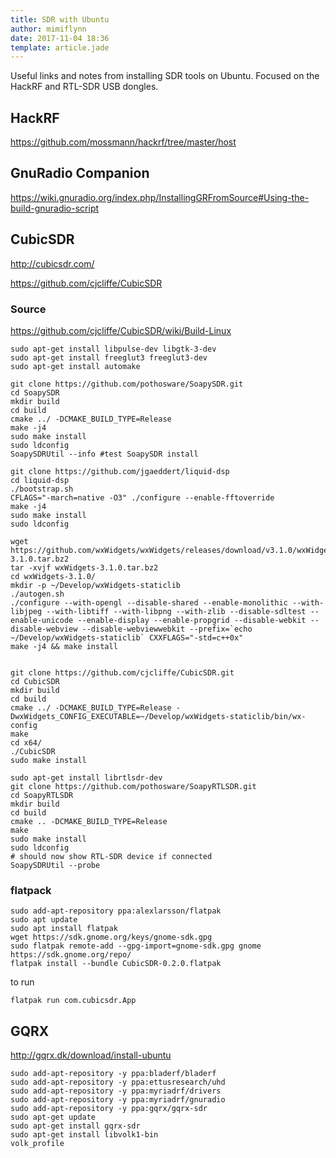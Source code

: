 ```yaml
---
title: SDR with Ubuntu
author: mimiflynn
date: 2017-11-04 18:36
template: article.jade
---
```


Useful links and notes from installing SDR tools on Ubuntu. Focused on the HackRF and RTL-SDR USB dongles.


## HackRF

https://github.com/mossmann/hackrf/tree/master/host

## GnuRadio Companion

https://wiki.gnuradio.org/index.php/InstallingGRFromSource#Using-the-build-gnuradio-script

## CubicSDR

http://cubicsdr.com/

https://github.com/cjcliffe/CubicSDR

### Source

https://github.com/cjcliffe/CubicSDR/wiki/Build-Linux

```
sudo apt-get install libpulse-dev libgtk-3-dev
sudo apt-get install freeglut3 freeglut3-dev
sudo apt-get install automake

git clone https://github.com/pothosware/SoapySDR.git
cd SoapySDR
mkdir build
cd build
cmake ../ -DCMAKE_BUILD_TYPE=Release
make -j4
sudo make install
sudo ldconfig
SoapySDRUtil --info #test SoapySDR install

git clone https://github.com/jgaeddert/liquid-dsp
cd liquid-dsp
./bootstrap.sh
CFLAGS="-march=native -O3" ./configure --enable-fftoverride 
make -j4
sudo make install
sudo ldconfig

wget https://github.com/wxWidgets/wxWidgets/releases/download/v3.1.0/wxWidgets-3.1.0.tar.bz2
tar -xvjf wxWidgets-3.1.0.tar.bz2  
cd wxWidgets-3.1.0/
mkdir -p ~/Develop/wxWidgets-staticlib
./autogen.sh
./configure --with-opengl --disable-shared --enable-monolithic --with-libjpeg --with-libtiff --with-libpng --with-zlib --disable-sdltest --enable-unicode --enable-display --enable-propgrid --disable-webkit --disable-webview --disable-webviewwebkit --prefix=`echo ~/Develop/wxWidgets-staticlib` CXXFLAGS="-std=c++0x"
make -j4 && make install


git clone https://github.com/cjcliffe/CubicSDR.git
cd CubicSDR
mkdir build
cd build
cmake ../ -DCMAKE_BUILD_TYPE=Release -DwxWidgets_CONFIG_EXECUTABLE=~/Develop/wxWidgets-staticlib/bin/wx-config
make
cd x64/
./CubicSDR
sudo make install

sudo apt-get install librtlsdr-dev
git clone https://github.com/pothosware/SoapyRTLSDR.git
cd SoapyRTLSDR
mkdir build
cd build
cmake .. -DCMAKE_BUILD_TYPE=Release
make
sudo make install
sudo ldconfig
# should now show RTL-SDR device if connected
SoapySDRUtil --probe
```

### flatpack

```
sudo add-apt-repository ppa:alexlarsson/flatpak
sudo apt update
sudo apt install flatpak
wget https://sdk.gnome.org/keys/gnome-sdk.gpg
sudo flatpak remote-add --gpg-import=gnome-sdk.gpg gnome https://sdk.gnome.org/repo/
flatpak install --bundle CubicSDR-0.2.0.flatpak
```
to run
```
flatpak run com.cubicsdr.App
```

## GQRX
http://gqrx.dk/download/install-ubuntu

```
sudo add-apt-repository -y ppa:bladerf/bladerf
sudo add-apt-repository -y ppa:ettusresearch/uhd
sudo add-apt-repository -y ppa:myriadrf/drivers
sudo add-apt-repository -y ppa:myriadrf/gnuradio
sudo add-apt-repository -y ppa:gqrx/gqrx-sdr
sudo apt-get update
sudo apt-get install gqrx-sdr
sudo apt-get install libvolk1-bin
volk_profile
```